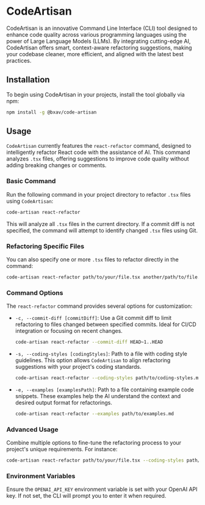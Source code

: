 # CodeArtisan

CodeArtisan is an innovative Command Line Interface (CLI) tool designed to enhance code quality across various programming languages using the power of Large Language Models (LLMs). By integrating cutting-edge AI, CodeArtisan offers smart, context-aware refactoring suggestions, making your codebase cleaner, more efficient, and aligned with the latest best practices.

## Installation

To begin using CodeArtisan in your projects, install the tool globally via npm:

```bash
npm install -g @bxav/code-artisan
```

## Usage

`CodeArtisan` currently features the `react-refactor` command, designed to intelligently refactor React code with the assistance of AI. This command analyzes `.tsx` files, offering suggestions to improve code quality without adding breaking changes or comments.

### Basic Command

Run the following command in your project directory to refactor `.tsx` files using `CodeArtisan`:

```bash
code-artisan react-refactor
```

This will analyze all `.tsx` files in the current directory. If a commit diff is not specified, the command will attempt to identify changed `.tsx` files using Git.

### Refactoring Specific Files

You can also specify one or more `.tsx` files to refactor directly in the command:

```bash
code-artisan react-refactor path/to/your/file.tsx another/path/to/file.tsx
```

### Command Options

The `react-refactor` command provides several options for customization:

- `-c, --commit-diff [commitDiff]`: Use a Git commit diff to limit refactoring to files changed between specified commits. Ideal for CI/CD integration or focusing on recent changes.

  ```bash
  code-artisan react-refactor --commit-diff HEAD~1..HEAD
  ```

- `-s, --coding-styles [codingStyles]`: Path to a file with coding style guidelines. This option allows `CodeArtisan` to align refactoring suggestions with your project's coding standards.

  ```bash
  code-artisan react-refactor --coding-styles path/to/coding-styles.md
  ```

- `-e, --examples [examplesPath]`: Path to a file containing example code snippets. These examples help the AI understand the context and desired output format for refactorings.

  ```bash
  code-artisan react-refactor --examples path/to/examples.md
  ```

### Advanced Usage

Combine multiple options to fine-tune the refactoring process to your project's unique requirements. For instance:

```bash
code-artisan react-refactor path/to/your/file.tsx --coding-styles path/to/coding-styles.md --examples path/to/examples.md
```

### Environment Variables

Ensure the `OPENAI_API_KEY` environment variable is set with your OpenAI API key. If not set, the CLI will prompt you to enter it when required.
